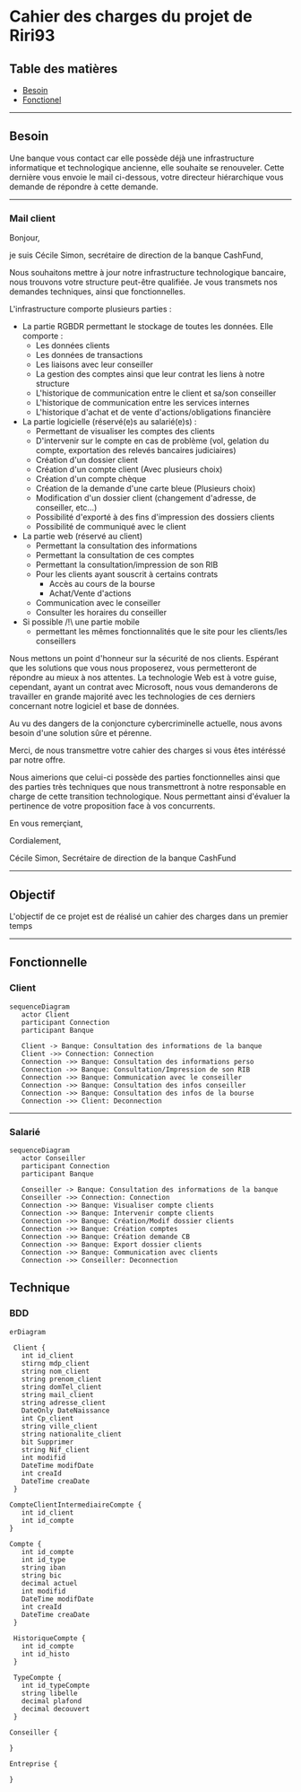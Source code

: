 # Cahier des charges du projet de Riri93

## Table des matières

- [Besoin](#Besoin)
- [Fonctionel](#Fonctionnelle)

---------

## Besoin <a id="Besoin"/>

Une banque vous contact car elle possède déjà une infrastructure informatique et technologique ancienne, elle souhaite se renouveler. Cette dernière vous envoie le mail ci-dessous, votre directeur hiérarchique vous demande de répondre à cette demande.

---------

### Mail client

Bonjour,

je suis Cécile Simon, secrétaire de direction de la banque CashFund,

Nous souhaitons mettre à jour notre infrastructure technologique bancaire, nous trouvons votre structure peut-être qualifiée. Je vous transmets nos demandes techniques, ainsi que fonctionnelles.

L'infrastructure comporte plusieurs parties :
 - La partie RGBDR permettant le stockage de toutes les données. Elle comporte :
    - Les données clients
    - Les données de transactions
    - Les liaisons avec leur conseiller
    - La gestion des comptes ainsi que leur contrat les liens à notre structure
    - L'historique de communication entre le client et sa/son conseiller
    - L'historique de communication entre les services internes
    - L'historique d'achat et de vente d'actions/obligations financière
 - La partie logicielle (réservé(e)s au salarié(e)s) :
    - Permettant de visualiser les comptes des clients
    - D'intervenir sur le compte en cas de problème (vol, gelation du compte, exportation des relevés bancaires judiciaires)
    - Création d'un dossier client
    - Création d'un compte client (Avec plusieurs choix)
    - Création d'un compte chèque
    - Création de la demande d'une carte bleue (Plusieurs choix)
    - Modification d'un dossier client (changement d'adresse, de conseiller, etc...)
    - Possibilité d'exporté à des fins d'impression des dossiers clients
    - Possibilité de communiqué avec le client
 - La partie web (réservé au client)
    - Permettant la consultation des informations
    - Permettant la consultation de ces comptes
    - Permettant la consultation/impression de son RIB
    - Pour les clients ayant souscrit à certains contrats
        - Accès au cours de la bourse
        - Achat/Vente d'actions
    - Communication avec le conseiller
    - Consulter les horaires du conseiller
 - Si possible /!\ une partie mobile
    - permettant les mêmes fonctionnalités que le site pour les clients/les conseillers

Nous mettons un point d'honneur sur la sécurité de nos clients. Espérant que les solutions que vous nous proposerez, vous permetteront de répondre au mieux à nos attentes. La technologie Web est à votre guise, cependant, ayant un contrat avec Microsoft, nous vous demanderons de travailler en grande majorité avec les technologies de ces derniers concernant notre logiciel et base de données.

Au vu des dangers de la conjoncture cybercriminelle actuelle, nous avons besoin d'une solution sûre et pérenne.

Merci, de nous transmettre votre cahier des charges si vous êtes intéréssé par notre offre.

Nous aimerions que celui-ci possède des parties fonctionnelles ainsi que des parties très techniques que nous transmettront à notre responsable en charge de cette transition technologique. Nous permettant ainsi d'évaluer la pertinence de votre proposition face à vos concurrents.

En vous remerçiant,

Cordialement,

Cécile Simon, 
Secrétaire de direction de la banque CashFund

--------------------------------

## Objectif

L'objectif de ce projet est de réalisé un cahier des charges dans un premier temps

----

## Fonctionnelle <a id="Fonctionnelle">

### Client

```mermaid 
sequenceDiagram
   actor Client
   participant Connection
   participant Banque

   Client -> Banque: Consultation des informations de la banque
   Client ->> Connection: Connection
   Connection ->> Banque: Consultation des informations perso
   Connection ->> Banque: Consultation/Impression de son RIB
   Connection ->> Banque: Communication avec le conseiller
   Connection ->> Banque: Consultation des infos conseiller
   Connection ->> Banque: Consultation des infos de la bourse
   Connection ->> Client: Deconnection
```

------

### Salarié

```mermaid 
sequenceDiagram
   actor Conseiller
   participant Connection
   participant Banque

   Conseiller -> Banque: Consultation des informations de la banque
   Conseiller ->> Connection: Connection
   Connection ->> Banque: Visualiser compte clients
   Connection ->> Banque: Intervenir compte clients
   Connection ->> Banque: Création/Modif dossier clients
   Connection ->> Banque: Création comptes
   Connection ->> Banque: Création demande CB
   Connection ->> Banque: Export dossier clients
   Connection ->> Banque: Communication avec clients
   Connection ->> Conseiller: Deconnection
```

## Technique

### BDD

```mermaid 
erDiagram

 Client {
   int id_client
   stirng mdp_client
   string nom_client
   string prenom_client
   string domTel_client
   string mail_client
   string adresse_client
   DateOnly DateNaissance
   int Cp_client
   string ville_client
   string nationalite_client
   bit Supprimer
   string Nif_client
   int modifid
   DateTime modifDate
   int creaId
   DateTime creaDate
 }

CompteClientIntermediaireCompte {
   int id_client
   int id_compte
}

Compte {
   int id_compte
   int id_type
   string iban
   string bic
   decimal actuel 
   int modifid
   DateTime modifDate
   int creaId
   DateTime creaDate
 }

 HistoriqueCompte {
   int id_compte
   int id_histo
 }

 TypeCompte {
   int id_typeCompte
   string libelle
   decimal plafond
   decimal decouvert
 }

Conseiller {

}

Entreprise {

}

```